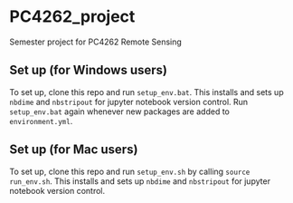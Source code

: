 # PC4262_project
Semester project for PC4262 Remote Sensing

## Set up (for Windows users)
To set up, clone this repo and run `setup_env.bat`.
This installs and sets up `nbdime` and `nbstripout` for jupyter notebook version control.
Run `setup_env.bat` again whenever new packages are added to `environment.yml`.

## Set up (for Mac users)
To set up, clone this repo and run `setup_env.sh` by calling `source run_env.sh`.
This installs and sets up `nbdime` and `nbstripout` for jupyter notebook version control.